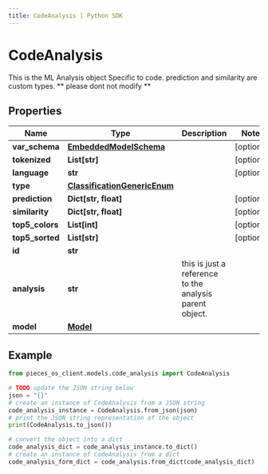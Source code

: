 ```yaml
---
title: CodeAnalysis | Python SDK
---
```


# CodeAnalysis

This is the ML Analysis object Specific to code.  prediction and similarity are custom types. ** please dont not modify **

## Properties

Name | Type | Description | Notes
------------ | ------------- | ------------- | -------------
**var_schema** | [**EmbeddedModelSchema**](EmbeddedModelSchema) |  | [optional] 
**tokenized** | **List[str]** |  | [optional] 
**language** | **str** |  | [optional] 
**type** | [**ClassificationGenericEnum**](ClassificationGenericEnum) |  | 
**prediction** | **Dict[str, float]** |  | [optional] 
**similarity** | **Dict[str, float]** |  | [optional] 
**top5_colors** | **List[int]** |  | [optional] 
**top5_sorted** | **List[str]** |  | [optional] 
**id** | **str** |  | 
**analysis** | **str** | this is just a reference to the analysis parent object. | 
**model** | [**Model**](Model) |  | 

## Example

```python
from pieces_os_client.models.code_analysis import CodeAnalysis

# TODO update the JSON string below
json = "{}"
# create an instance of CodeAnalysis from a JSON string
code_analysis_instance = CodeAnalysis.from_json(json)
# print the JSON string representation of the object
print(CodeAnalysis.to_json())

# convert the object into a dict
code_analysis_dict = code_analysis_instance.to_dict()
# create an instance of CodeAnalysis from a dict
code_analysis_form_dict = code_analysis.from_dict(code_analysis_dict)
```


